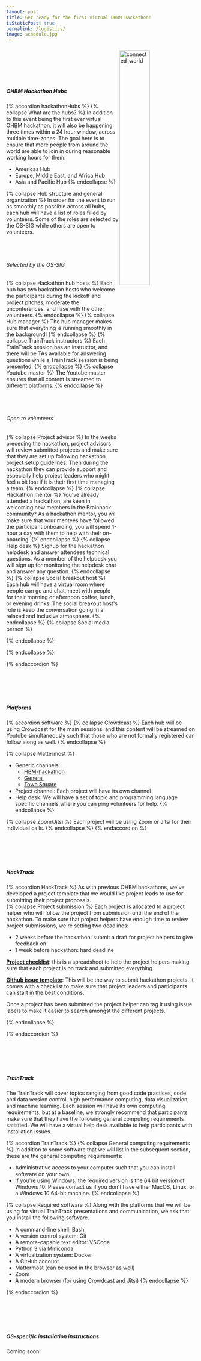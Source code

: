 ```yaml
---
layout: post
title: Get ready for the first virtual OHBM Hackathon!
isStaticPost: true
permalink: /logistics/
image: schedule.jpg
---
```


<div>

<img align="right" src="../img/undraw_connected_world_wuay.svg" alt="connected_world" width="40%">


<h5 style="padding-top: 100px"><b>OHBM Hackathon Hubs</b></h5>

{% accordion hackathonHubs %}
{% collapse What are the hubs? %}
In addition to this event being the first ever virtual OHBM hackathon, it will also be happening three times within a 24 hour window, across multiple time-zones. The goal here is to ensure that more people from around the world are able to join in during reasonable working hours for them.
* Americas Hub
* Europe, Middle East, and Africa Hub
* Asia and Pacific Hub
{% endcollapse %}

{% collapse Hub structure and general organization %}
In order for the event to run as smoothly as possible across all hubs, each hub will have a list of roles filled by volunteers.
Some of the roles are selected by the OS-SIG while others are open to volunteers.

<h6 style="padding-top: 50px">Selected by the OS-SIG</h6>

{% collapse Hackathon hub hosts %}
Each hub has two hackathon hosts who welcome the participants during the kickoff and project pitches, moderate the unconferences, and liase with the other volunteers.
{% endcollapse %}
{% collapse Hub manager %}
The hub manager makes sure that everything is running smoothly in the background!
{% endcollapse %}
{% collapse TrainTrack instructors %}
Each TrainTrack session has an instructor, and there will be TAs available for answering questions while a TrainTrack session is being presented.
{% endcollapse %}
{% collapse Youtube master %}
The Youtube master ensures that all content is streamed to different platforms.
{% endcollapse %}

<h6 style="padding-top: 50px">Open to volunteers</h6>

{% collapse Project advisor %}
In the weeks preceding the hackathon, project advisors will review submitted projects and make sure that they are set up following hackathon project setup guidelines. Then during the hackathon they can provide support and especially help project leaders who might feel a bit lost if it is their first time managing a team.
{% endcollapse %}
{% collapse Hackathon mentor %}
You’ve already attended a hackathon, are keen in welcoming new members in the Brainhack community? As a hackathon mentor, you will make sure that your mentees have followed the participant onboarding, you will spend 1-hour a day with them to help with their on-boarding.
{% endcollapse %}
{% collapse Help desk %}
Signup for the hackathon helpdesk and answer attendees technical questions. As a member of the helpdesk you will sign up for monitoring the helpdesk chat and answer any question.
{% endcollapse %}
{% collapse Social breakout host %}
Each hub will have a virtual room where people can go and chat, meet with people for their morning or afternoon coffee, lunch, or evening drinks. The social breakout host's role is keep the conversation going in a relaxed and inclusive atmosphere.
{% endcollapse %}
{% collapse Social media person %}

{% endcollapse %}

{% endcollapse %}

{% endaccordion %}


<h5 style="padding-top: 80px"><b>Platforms</b></h5>

{% accordion software %}
{% collapse Crowdcast %}
Each hub will be using Crowdcast for the main sessions, and this content will be streamed on Youtube simultaneously such that those who are not formally registered can follow along as well.
{% endcollapse %}

{% collapse Mattermost %}
* Generic channels:
  * [HBM-hackathon](https://mattermost.brainhack.org/brainhack/channels/hbm-hackathon)
  * [General](https://mattermost.brainhack.org/brainhack/channels/general)
  * [Town Square](https://mattermost.brainhack.org/brainhack/channels/town-square)
* Project channel: Each project will have its own channel
* Help desk: We will have a set of topic and programming language specific channels where you can ping volunteers for help.
{% endcollapse %}

{% collapse Zoom/Jitsi %}
Each project will be using Zoom or Jitsi for their individual calls.
{% endcollapse %}
{% endaccordion %}


<h5 style="padding-top: 80px"><b>HackTrack</b></h5>

{% accordion HackTrack %}
As with previous OHBM hackathons, we've developed a project template that we would like project leads to use for submitting
their project proposals.  
{% collapse Project submission %}
Each project is allocated to a project helper who will follow the project from submission until the end of the hackathon.
To make sure that project helpers have enough time to review project submissions, we're setting two deadlines:
- 2 weeks before the hackathon: submit a draft for project helpers to give feedback on
- 1 week before hackathon: hard deadline

[**Project checklist**](https://docs.google.com/spreadsheets/d/1SY-Hnhc-bPX0RA47icVukUVVJ-BrX9ykPFQUBY-U1go/edit?usp=sharing): this is a spreadsheet to help the project helpers making sure that each project is on track and submitted everything.


[**Github issue template**](https://github.com/ohbm/hackathon2020/blob/master/.github/ISSUE_TEMPLATE/hackathon-project-template.md): This will be the way to submit hackathon projects. It comes with a checklist to make sure that project leaders and participants can start in the best conditions.

Once a project has been submitted the project helper can tag it using issue labels to make it easier to search amongst the different projects.

{% endcollapse %}

{% endaccordion %}


<h5 style="padding-top: 80px"><b>TrainTrack</b></h5>

The TrainTrack will cover topics ranging from good code practices, code and data version control, high performance computing,
data visualization, and machine learning. Each session will have its own computing requirements, but at a baseline,
we strongly recommend that participants make sure that they have the following general computing requirements satisfied.
We will have a virtual help desk available to help participants with installation issues.

{% accordion TrainTrack %}
{% collapse General computing requirements %}
In addition to some software that we will list in the subsequent section, these are the general computing requirements:
- Administrative access to your computer such that you can install software on your own.
- If you're using Windows, the required version is the 64 bit version of Windows 10. Please contact us if you don't have either MacOS, Linux, or a Windows 10 64-bit machine. 
{% endcollapse %}

{% collapse Required software %}
Along with the platforms that we will be using for virtual TrainTrack presentations and communication, we ask that you
install the following software.

* A command-line shell: Bash
* A version control system: Git
* A remote-capable text editor: VSCode
* Python 3 via Miniconda
* A virtualization system: Docker
* A GitHub account
* Mattermost (can be used in the browser as well)
* Zoom
* A modern browser (for using Crowdcast and Jitsi)
{% endcollapse %}


{% endaccordion %}

<h5 style="padding-top: 80px"><b>OS-specific installation instructions</b></h5>
Coming soon!
<!-- {% accordion os_specific_installation_instructions %}

{% collapse Linux %}
###### **Bash shell**

All Ubuntu and other Linux distros come with Bash as the default shell, so no need to download it!
Some versions of Linux may require that you type bash inside the terminal to access it. To verify if this is the case, follow
these steps: 

Open a terminal and type `echo $SHELL`. If it reads `/bin/bash` then you are all set! If it does not, then for all parts of the subsequent instructions, whenever the instructions read “open a terminal,” please assume you are to open a terminal, type bash, and the proceed with the instructions as specified.
{% endcollapse %}

{% collapse MacOS %}
{% endcollapse %}

{% collapse Windows %}
{% endcollapse %}

{% endaccordion%} -->

</div>